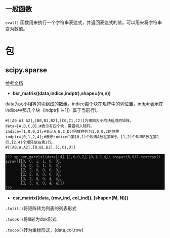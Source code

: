 ## 一般函数

`eval()` 函数用来执行一个字符串表达式，并返回表达式的值。可以用来将字符串变为数值。



# 包

## scipy.sparse

[参考文档](https://docs.scipy.org/doc/scipy/reference/sparse.html)

+ **bsr_matrix((data,indice,indptr),shape=(m,n))**

data为大小相等的块组成的数组，indice每个块在矩阵中的列位置，indptr表示在indice中那几个块（indptr[i:i+1]）属于当前行i。

```shell
#[[A0 A1 A2],[B0,B1,B2],[C0,C1,C2]]为相同大小的块组成的矩阵。
data=[A,B,C,D];#表示有四个块，需要填入矩阵。
indice=[1,0,0,2];#表示A,B,C,D分别放在列为1,0,0,2的位置
indptr=[0,1,2,4];#表示indice中第[0,1)个矩阵A放在第0行，[1,2)个矩阵B放在第1行,[2,4)个矩阵放在第2行。
#[[A0,A,A2],[B,B1,B2],[C,C1,D]]
```

![image-20210325162821349](img/image-20210325162821349.png)

+ **csr_matrix((data, (row_ind, col_ind)), [shape=(M, N)])**

`.tolil()`将矩阵转为列表的列表形式

`.todok()`将lil转为dok形式

`.tocoo()`转为坐标形式，(data,col,row)


